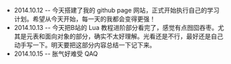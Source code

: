- 2014.10.12 -- 今天搭建了我的 github page 网站，正式开始执行自己的学习计划。希望从今天开始，每一天的我都会变得更强！
- 2014.10.13 -- 今天把B站的 Lua 教程进阶部分看完了，感觉有点囫囵吞枣。尤其是元表和面向对象的部分，确实不太好理解。光看还是不行，最好还是自己动手写一下。明天要把这部分内容总结一下记下来。
- 2014.10.15 -- 胀气好难受 QAQ
